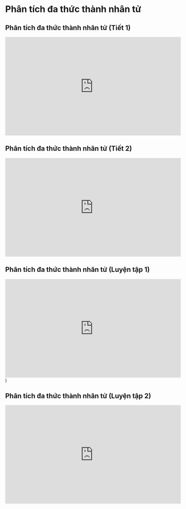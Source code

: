 # Phân tích đa thức thành nhân tử
## Phân tích đa thức thành nhân tử (Tiết 1)
<iframe width="560" height="315" src="https://www.youtube.com/embed/8trQWCLc9M0?si=TmjI6ii9HRZOAiPi" title="YouTube video player" frameborder="0" allow="accelerometer; autoplay; clipboard-write; encrypted-media; gyroscope; picture-in-picture; web-share" referrerpolicy="strict-origin-when-cross-origin" allowfullscreen></iframe>

## Phân tích đa thức thành nhân tử (Tiết 2)
<iframe width="560" height="315" src="https://www.youtube.com/embed/jMdJnRfU3Ws?si=yJgAPAalzOuiGWv-" title="YouTube video player" frameborder="0" allow="accelerometer; autoplay; clipboard-write; encrypted-media; gyroscope; picture-in-picture; web-share" referrerpolicy="strict-origin-when-cross-origin" allowfullscreen></iframe>

## Phân tích đa thức thành nhân tử (Luyện tập 1)
<iframe width="560" height="315" src="https://www.youtube.com/embed/RtcjhuoVzY0?si=afZNvXNWFgxd220W" title="YouTube video player" frameborder="0" allow="accelerometer; autoplay; clipboard-write; encrypted-media; gyroscope; picture-in-picture; web-share" referrerpolicy="strict-origin-when-cross-origin" allowfullscreen></iframe>)

## Phân tích đa thức thành nhân tử (Luyện tập 2)
<iframe width="560" height="315" src="https://www.youtube.com/embed/jon1PkEiJo8?si=btpxemdr0rSzqpRg" title="YouTube video player" frameborder="0" allow="accelerometer; autoplay; clipboard-write; encrypted-media; gyroscope; picture-in-picture; web-share" referrerpolicy="strict-origin-when-cross-origin" allowfullscreen></iframe>


